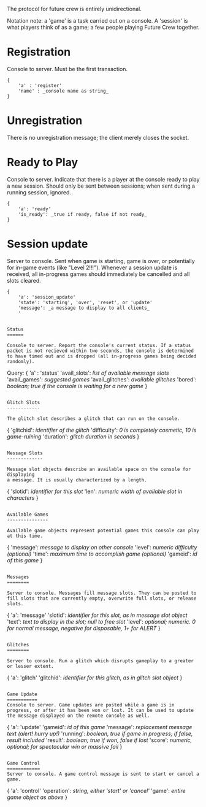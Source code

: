 The protocol for future crew is entirely unidirectional.

Notation note: a 'game' is a task carried out on a console. A 'session' is what players think of as a game;
a few people playing Future Crew together.

Registration
============

Console to server. Must be the first transaction.

```
{ 
    'a' : 'register'
    'name' : _console name as string_ 
}
```

Unregistration
==============

There is no unregistration message; the client merely closes the socket.

Ready to Play
=============

Console to server. Indicate that there is a player at the
console ready to play a new session. Should only be sent between
sessions; when sent during a running session, ignored.
```
{
    'a': 'ready'
    'is_ready': _true if ready, false if not ready_
}
```

Session update
==============

Server to console. Sent when game is starting, game is over, or potentially for in-game
events (like "Level 2!!!"). Whenever a session update is received, all in-progress games should
immediately be cancelled and all slots cleared.
```
{
    'a': 'session_update'
    'state': 'starting', 'over', 'reset', or 'update'
    'message': _a message to display to all clients_
    '


Status
======

Console to server. Report the console's current status. If a status packet is not recieved within two seconds, the console is determined to have timed out and is dropped (all in-progress games being decided randomly).

```
Query:
{
    'a' : 'status'
    'avail_slots': _list of available message slots_
    'avail_games': _suggested games_
    'avail_glitches': _available glitches_
    'bored': _boolean; true if the console is waiting for a new game_
}
```

Glitch Slots
------------

The glitch slot describes a glitch that can run on the console.

```
{
    'glitchid': _identifier of the glitch_
    'difficulty': _0 is completely cosmetic, 10 is game-ruining_
    'duration': _glitch duration in seconds_
}
```

Message Slots
-------------

Message slot objects describe an available space on the console for displaying
a message. It is usually characterized by a length.

```
{
    'slotid': _identifier for this slot_
    'len': _numeric width of available slot in characters_
}
```

Available Games
---------------

Available game objects represent potential games this console can play at this time.

```
{
    'message': _message to display on other console_
    'level': _numeric difficulty (optional)_
    'time': _maximum time to accomplish game (optional)_
    'gameid': _id of this game_
}
```

Messages
========

Server to console. Messages fill message slots. They can be posted to fill slots that are currently empty, overwrite full slots, or release slots.
```
{
    'a': 'message'
    'slotid': _identifier for this slot, as in message slot object_
    'text': _text to display in the slot; null to free slot_
    'level': _optional; numeric. 0 for normal message, negative for disposable, 1+ for ALERT_
}
```

Glitches
========

Server to console. Run a glitch which disrupts gameplay to a greater or lesser extent.
```
{
    'a': 'glitch'
    'glitchid': _identifier for this glitch, as in glitch slot object_
}
```

Game Update
===========
Console to server. Game updates are posted while a game is in progress, or after it has been won or lost. It can be used to update the message displayed on the remote console as well.
```
{
    'a': 'update'
    'gameid': _id of this game_
    'message': _replacement message text (alert! hurry up!)_
    'running': _boolean, true if game in progress; if false, result included_
    'result': _boolean; true if won, false if lost_
    'score': _numeric, optional; for spectacular win or massive fail_
}
```

Game Control
============
Server to console. A game control message is sent to start or cancel a game.
```
{
    'a': 'control'
    'operation': _string, either 'start' or 'cancel'_
    'game': _entire game object as above_
}
```
